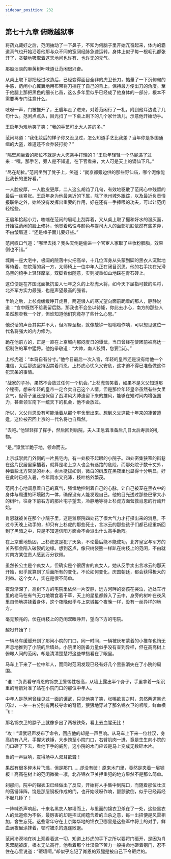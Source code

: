 ```yaml
---
sidebar_position: 232
---
```


## 第七十九章 **俯瞰越狱事**

将药丸藏好之后，范闲抽动了一下鼻子，不知为何脑子里开始亢奋起来，体内的霸道真气也开始沿着他那与众不同的宽阔经脉急速运转，身体上似乎每一根毛孔都张开了，贪婪地吸取着这天地间也许有、也许无的元气。

那股淡淡的麻黄树叶味道让范闲很兴奋。

从桌上取下那把经过改造后，已经变得面目全非的虎卫长刀，掂量了一下沉甸甸的手感，范闲小心翼翼地用布带将刀捆在了自己的背上，保持最方便出刀的角度。至于他腿上那把黑色的细长匕首，这么多年里似乎已经成了他身体的一部分，根本不需要再专门注意什么。

吱呀一声，门被推开了，王启年走了进来，对着范闲行了一礼，附到他耳边说了几句什么。范闲点点头，目光扫了一下桌上剩下的几个家什活儿，示意他开始动手。

王启年为难地笑了笑：“我的手艺可比大人差的多。”

范闲骂道：“我化妆后的样子你又没见过，怎么知道手艺比我差？当年你是多国通缉的大盗，难道还不会乔装打扮？”

“隔壁厢坐着的那位不就是大人您亲手打理的？”王启年轻轻一个马屁递了过来：“嘿，那手艺，旁人是不知道，在下官看来，大人可是天上的谪仙下凡。”

“尽在胡扯。”范闲坐到了凳子上，笑道：“就京都旁边供的那些野仙庙，哪个泥像能比我长的更好看。”

一人脸皮厚，一人脸皮更厚，二人这么胡诌了几句，有效地驱散了范闲心中残留的最后一丝紧张。王启年身为他最亲近的下属，除了沧州城外跟踪，以及最近负责情报联络之外，始终没有发挥出重要的作用，好在还有一手捧哏的功夫，可以让范闲轻松些。

王启年拾起小刀，嗤嗤在范闲的眉毛上刮弄着，又从桌上取了撮和好水的湿灰面，开始往范闲的脸上修补，他觉着粘性与颜色与提司大人的面部肌肤依然有些差异，不由皱眉道：“还是棒子面儿要好些。”

范闲叹口气道：“哪里去找？我头天倒是偷进一个官宦人家取了些妆粉胭脂，效果倒也不错。”

城南一座大宅中，极阔的院落中火把高举，十几位浑身从头蒙到脚的黑衣人沉默地等待着。在院落的另一方，太师椅上一位中年人正在闭目沉思，他的右手扶在光滑乌黑的椅手上轻轻摩挲，双脚看似随意，实则凝重如山地踩在青石砖上。

这位便是在齐国北面抵抗蛮人七年之久的上杉虎大将，如今天下屈指可数的名将，北齐军方实力最强，也是声望最高的强者。

半晌之后，上杉虎缓缓睁开虎目，两道慑人的寒光望向面前跪着的那人，静静说道：“宫中既然不给我留后路，那我也不会坐以待毙，你此去小心，南方的那些人虽然想卖我一个好，但谁知道他们究竟存了些什么心思。”

他说话的声音其实并不大，但浑厚至极，就像敲钟一般嗡嗡作响，可以想见这位一代名将强大的内力修为。

跪在他前方的，正是一直在上京城内郁闷度日的谭武，当日曾经在使团前被高达一招制住的军中猛将。他抱拳敬道：“大帅，南人狡猾，您要当心。”

上杉虎道：“本将自有分寸。”他今日最后一次入宫，年轻的皇帝还是没有给他一个准信，太后那边坚持囚禁着肖恩，上杉虎心忧义父安危，这才迫不得已准备做这件犯天条的事情。

“战家的子孙，果然不会放过任何一个机会。”上杉虎苦笑着，如果不是义父知道那个秘密，想来年轻的皇帝一定会卖自己这个人情，但是那位年轻皇帝虽然有些女里女气，但骨子里还是保留了战清风大帅遗留下来的雄风，能够在短时间内增强国力，甚至领军南下一统天下的机会，他不会放过。

所以，义父肖恩没有可能活着从那个牢舍里出来。想到义父这数十年来的凄苦遭逢，这位被召回上京的一代名将也自黯然。

“去吧。”他轻轻挥了挥手，然后回到后院，夫人正急着准备后几日太后寿辰的礼物。

“是。”谭武半跪于地，领命而去。

上京城崇武门外侧的一片民宅内，有一处极不起眼的小院子。四处密集狭窄的街巷在这片民居里穿插着，就算是老上京人也会有迷路的危险，而那处院子数十丈外，种着些北方常见的乔木，树木挺拔如剑，微白的树皮在黑夜里也显得十分明显，好在此时已经入暑，今年雨水又充沛，枝叶格外繁茂。

范闲小心地调息着自己的真气，强悍地控制着自己的心脉，让自己被笼在黑衣中的身体与周遭的环境融为一体，确保没有人能发现自己。他的目光透过那些巴掌大小的树叶，往身下前右方的那片宅子望去，冷静地等待上杉虎方面营救肖恩的行动开始。

肖恩就被关在那个小院子里，这是监察院四处花了很大气力才打探出来的消息，不过今天晚上动手的，却只有上杉虎的那些死士，言冰云的那些孩子们都已经重新回到了黑暗之中，只是不知道信阳方面会不会派出什么高手助阵。

在上京重地劫囚，上杉虎这是犯了天条，不论最后能不能成功，北齐皇室与军方的关系都会陷入破裂的边缘。想到这点，像只树袋熊一样趴在树枝上的范闲，不由就对南方某位贵人感到万分钦佩。

虽然长公主是个疯女人，但确实是个很厉害的疯女人，她从反手卖出言冰云的那天开始，似乎就算到了后面所有的变化，不论如何变化，庆国朝廷，都会获得极大的利益。这个女人，实在是很不简单。

夜渐渐深了，高树下方的宅院里依然一片安静，远方河畔的婴孩在哭泣，近处车行里的老马在有气无力地嚼食着干草，天上的星星都躲入了云中，身旁的树叶在夜风里自怜地搓揉着身体，这个夜晚似乎与上京城每个夜晚一样，没有一丝异样的地方。

毫无预兆的，伏在树枝上的范闲双眼睁开，望向下方的宅院。

越狱开始了！

一辆马车缓缓开到了那间小院的门口，同一时间，一辆被灰布蒙着的小推车也悄无声息地推到了小院的后墙处。小院里的防备力量似乎没有查到异样，但在高高树上俯瞰人间的范闲，却是清清楚楚将这些举措看在了眼里。

马车上下来了一位中年人，而同时范闲发现已经有好几个黑影消失在了小院的周围。

“谁！”负责看守肖恩的锦衣卫警惕性极高，从墙上露出半个身子，手里拿着一架沉重的弩箭对准了站在小院门口的那位中年人。

中年人是范闲曾经见过一面的谭武，只见他笑了笑，张嘴欲言之时，忽然两道黑光闪过，一左一右分别有两枝夺命的弩箭，狠狠地穿过了那名锦衣卫的咽喉，鲜血横飞！

那名锦衣卫的脖子上就像多出了两枝铁条，看上去血腥无比！

“攻！”谭武轻声发布了命令，回应他的却是一声巨响。从马车上下来一位壮汉，身高约有八尺，手握大铁锤，大步跨至小院门口，右臂肌肉一迸，竟是生生向小院的门口砸了下去，看他下手的威势，这小院的木门应该是马上变成无数碎木片。

当的一声巨响，震得场中人双耳欲聋！

果然有很多碎木片飞溅，但是那门……却没有破！原来木门里，竟然是夹着一层钢板！高高在树上的范闲微微一凛，北齐锦衣卫关押重犯的地方果然不是那么简单。

刹那间，院中的锦衣卫已经做出了反应，开始将人手集中到院口，而随着那位壮汉的落锤阵阵，饶是那层钢板作成的门，也开始吱呀作响，颤颤欲倒，似乎已经再经不起几锤了！

一阵喊杀声响起，十来名黑衣人攀墙而上，与里面的锦衣卫杀在了一处，这些黑衣人的武道修为不俗，最厉害的却是招式间蕴含着的血杀之意，每一出招便是风雷相加，舍生忘死。这些常年守在上京繁华地的锦衣卫哪里是这些军中将士的对手，鲜血满夜里涂抹着，顿时被杀的连连败退。

范闲冷漠地在树上观看着这一切，知道上杉虎的手下之所以要将门砸开，是因为肖恩双腿被废，根本无法高行，他看着那个壮汉像下苦力一般拼命地砸着钢门，忍不住在心里说道：“砸墙啊。”却似乎忘记了肖恩的双腿是被自己下令砸烂的。

